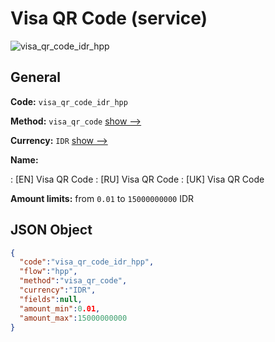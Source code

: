 
# Visa QR Code (service) 
![visa_qr_code_idr_hpp](https://static.openfintech.io/payment_methods/visa_qr_code_idr_hpp/logo.svg?w=400&c=v0.59.26#w200)  

## General 
 
**Code:** `visa_qr_code_idr_hpp` 
 
**Method:** `visa_qr_code` 
 [show -->](/payment-methods/visa_qr_code/) 
 
**Currency:** `IDR` [show -->](/currencies/IDR/) 
 
**Name:** 
 
:	[EN] Visa QR Code 
:	[RU] Visa QR Code 
:	[UK] Visa QR Code 
 
**Amount limits:** from `0.01` to `15000000000` IDR 

## JSON Object 

```json
{
  "code":"visa_qr_code_idr_hpp",
  "flow":"hpp",
  "method":"visa_qr_code",
  "currency":"IDR",
  "fields":null,
  "amount_min":0.01,
  "amount_max":15000000000
}
```  
